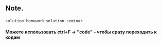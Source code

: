 ## Note. 
`solution_homework`
`solution_seminar` 
#### Можете использовать ctrl+F -> "code" - чтобы сразу переходить к кодам
